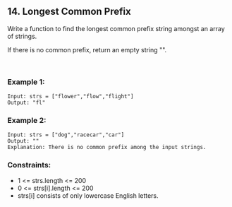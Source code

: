 ## 14. Longest Common Prefix

Write a function to find the longest common prefix string amongst an array of strings.

If there is no common prefix, return an empty string "".


<br>

### Example 1:

```
Input: strs = ["flower","flow","flight"]
Output: "fl"
```

### Example 2:

```
Input: strs = ["dog","racecar","car"]
Output: ""
Explanation: There is no common prefix among the input strings.
```


### Constraints:

- 1 <= strs.length <= 200
- 0 <= strs[i].length <= 200
- strs[i] consists of only lowercase English letters.
